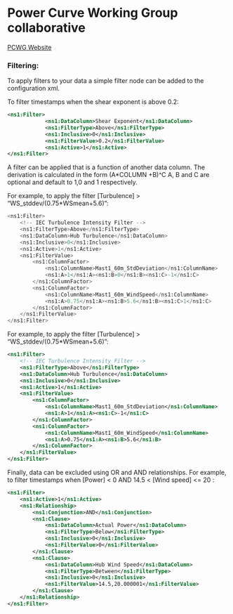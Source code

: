 # Power Curve Working Group collaborative</h1>
[PCWG Website](http://www.pcwg.org)


### Filtering:
To apply filters to your data a simple filter node can be added to the configuration xml.

To filter timestamps when the shear exponent is above 0.2:
```xml
<ns1:Filter>
			<ns1:DataColumn>Shear Exponent</ns1:DataColumn>
			<ns1:FilterType>Above</ns1:FilterType>
			<ns1:Inclusive>0</ns1:Inclusive>
			<ns1:FilterValue>0.2</ns1:FilterValue>
			<ns1:Active>1</ns1:Active>
</ns1:Filter>
```

A filter can be applied that is a function of another data column.
The derivation is calculated in the form (A*COLUMN +B)^C
A, B and C are optional and default to 1,0 and 1 respectively.

For example, to apply the filter [Turbulence] > “WS_stddev/(0.75*WSmean+5.6)”:
```python
<ns1:Filter>
	<!-- IEC Turbulence Intensity Filter -->
	<ns1:FilterType>Above</ns1:FilterType>
	<ns1:DataColumn>Hub Turbulence</ns1:DataColumn>
	<ns1:Inclusive>0</ns1:Inclusive>
	<ns1:Active>1</ns1:Active>			
	<ns1:FilterValue>
		<ns1:ColumnFactor>
			<ns1:ColumnName>Mast1_60m_StdDeviation</ns1:ColumnName>
			<ns1:A>1</ns1:A><ns1:B>0</ns1:B><ns1:C>-1</ns1:C>
		</ns1:ColumnFactor>	
		<ns1:ColumnFactor>
			<ns1:ColumnName>Mast1_60m_WindSpeed</ns1:ColumnName>
			<ns1:A>0.75</ns1:A><ns1:B>5.6</ns1:B><ns1:C>1</ns1:C>
		</ns1:ColumnFactor>	
	</ns1:FilterValue>	
</ns1:Filter>
```

For example, to apply the filter [Turbulence] > “WS_stddev/(0.75*WSmean+5.6)”:
```xml
<ns1:Filter>
	<!-- IEC Turbulence Intensity Filter -->
	<ns1:FilterType>Above</ns1:FilterType>
	<ns1:DataColumn>Hub Turbulence</ns1:DataColumn>
	<ns1:Inclusive>0</ns1:Inclusive>
	<ns1:Active>1</ns1:Active>			
	<ns1:FilterValue>
		<ns1:ColumnFactor>
			<ns1:ColumnName>Mast1_60m_StdDeviation</ns1:ColumnName>
			<ns1:A>1</ns1:A><ns1:C>-1</ns1:C>
		</ns1:ColumnFactor>	
		<ns1:ColumnFactor>
			<ns1:ColumnName>Mast1_60m_WindSpeed</ns1:ColumnName>
			<ns1:A>0.75</ns1:A><ns1:B>5.6</ns1:B>
		</ns1:ColumnFactor>	
	</ns1:FilterValue>	
</ns1:Filter>
```

Finally, data can be excluded using OR and AND relationships.
For example, to filter timestamps when [Power] < 0 AND 14.5 < [Wind speed] <= 20 :

```xml
<ns1:Filter>			
	<ns1:Active>1</ns1:Active>
	<ns1:Relationship>
		<ns1:Conjunction>AND</ns1:Conjunction>
		<ns1:Clause>
			<ns1:DataColumn>Actual Power</ns1:DataColumn>
			<ns1:FilterType>Below</ns1:FilterType>
			<ns1:Inclusive>0</ns1:Inclusive>
			<ns1:FilterValue>0</ns1:FilterValue>					
		</ns1:Clause>
		<ns1:Clause>
			<ns1:DataColumn>Hub Wind Speed</ns1:DataColumn>
			<ns1:FilterType>Between</ns1:FilterType>
			<ns1:Inclusive>0</ns1:Inclusive>
			<ns1:FilterValue>14.5,20.000001</ns1:FilterValue>					
		</ns1:Clause>	
	</ns1:Relationship>
</ns1:Filter>
```		
